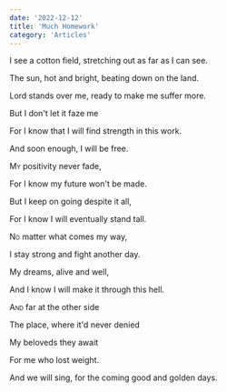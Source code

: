 ```yaml
---
date: '2022-12-12'
title: 'Much Homework'
category: 'Articles'
---
```


<p></p>

<span style="font-variant:small-caps">I</span> see a cotton field, stretching out as far as I can see.

The sun, hot and bright, beating down on the land.

Lord stands over me, ready to make me suffer more.

But I don't let it faze me

For I know that I will find strength in this work.

And soon enough, I will be free.

<span style="font-variant:small-caps">My</span> positivity never fade,

For I know my future won't be made.

But I keep on going despite it all,

For I know I will eventually stand tall.

<span style="font-variant:small-caps">No</span> matter what comes my way, 

I stay strong and fight another day. 

My dreams, alive and well, 

And I know I will make it through this hell.

<span style="font-variant:small-caps">And</span> far at the other side

The place, where it'd never denied

My beloveds they await

For me who lost weight.

And we will sing, for the coming good and golden days.